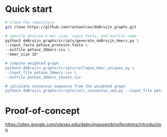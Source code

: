 # Quick start
```bash
# clone the repository
git clone https://github.com/rachaelcox/deBruijn_graphs.git

# specify desired k-mer size, input fasta, and outfile name
python3 deBruijn_graphs/scripts/generate_deBruijn_kmers.py \
--input_fasta petase_proteins.fasta \
--outfile petase_10mers.csv \
--kmer_size 10"

# compute weighted graph 
python3 deBruijn_graphs/scripts/collapse_kmer_uniques.py \
--input_file petase_10mers.csv \
--outfile petase_10mers_counts.csv

# calculate consensus sequence from the weighted graph
python3 deBruijn_graphs/scripts/calc_consensus_seq.py --input_file petase_10mers_counts.csv
```

# Proof-of-concept
https://sites.google.com/utexas.edu/debruijnassemblyofproteins/introduction
